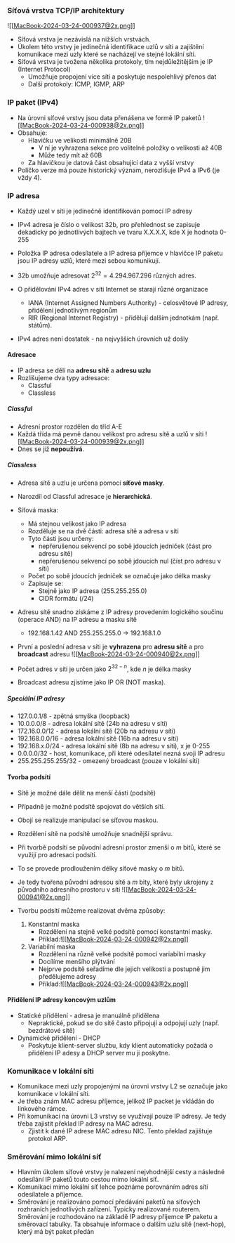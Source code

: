 ### Síťová vrstva TCP/IP architektury
![[MacBook-2024-03-24-000937@2x.png]]
- Síťová vrstva je nezávislá na nižších vrstvách.
- Úkolem této vrstvy je jedinečná identifikace uzlů v síti a zajištění komunikace mezi uzly které se nacházejí ve stejné lokální síti.
- Síťová vrstva je tvožena několika protokoly, tím nejdůležitějším je IP (Internet Protocol)
	- Umožňuje propojení více sítí a poskytuje nespolehlivý přenos dat
	- Další protokoly: ICMP, IGMP, ARP

### IP paket (IPv4)
- Na úrovni síťové vrstvy jsou data přenášena ve formě IP paketů
![[MacBook-2024-03-24-000938@2x.png]]
- Obsahuje:
	- Hlavičku ve velikosti minimálně 20B
		- V ní je vyhrazena sekce pro volitelné položky o velikosti až 40B
		- Může tedy mít až 60B
	- Za hlavičkou je datová část obsahující data z vyšší vrstvy
- Políčko verze má pouze historický význam, nerozlišuje IPv4 a IPv6 (je vždy 4).

### IP adresa
- Každý uzel v síti je jedinečně identifikován pomocí IP adresy
- IPv4 adresa je číslo o velikost 32b, pro přehlednost se zapisuje dekadicky po jednotlivých bajtech ve tvaru X.X.X.X, kde X je hodnota 0-255
- Položka IP adresa odesílatele a IP adresa příjemce v hlavičce IP paketu jsou IP adresy uzlů, které mezi sebou komunikují.

- 32b umožňuje adresovat $2^{32} = 4.294.967.296$ různých adres.

- O přidělování IPv4 adres v síti Internet se starají různé organizace
	- IANA (Internet Assigned Numbers Authority) - celosvětové IP adresy, přidělení jednotlivým regionům
	- RIR (Regional Internet Registry) - přidělují dalším jednotkám (např. státům).
- IPv4 adres není dostatek - na nejvyšších úrovních už došly

#### Adresace
- IP adresa se dělí na **adresu sítě** a **adresu uzlu**
- Rozlišujeme dva typy adresace:
	- Classful
	- Classless

##### Classful
- Adresní prostor rozdělen do tříd A-E
- Každá třída má pevně danou velikost pro adresu sítě a uzlů v síti
  ![[MacBook-2024-03-24-000939@2x.png]]
- Dnes se již **nepoužívá**.

##### Classless
- Adresa sítě a uzlu je určena pomocí **síťové masky**.
- Narozdíl od Classful adresace je **hierarchická**.

- Síťová maska:
	- Má stejnou velikost jako IP adresa 
	- Rozděluje se na dvě části: adresa sítě a adresa v síti
	- Tyto části jsou určeny: 
		- nepřerušenou sekvencí po sobě jdoucích jedniček (část pro adresu sítě)
		- nepřerušenou sekvencí po sobě jdoucích nul (číst pro adresu v síti)
	- Počet po sobě jdoucích jedniček se označuje jako délka masky
	- Zapisuje se:
		- Stejně jako IP adresa (255.255.255.0)
		- CIDR formátu (/24)

- Adresu sítě snadno získáme z IP adresy provedením logického součinu (operace AND) na IP adresu a masku sítě
	- 192.168.1.42 AND 255.255.255.0 $\rightarrow$ 192.168.1.0

- První a poslední adresa v síti je **vyhrazena** pro **adresu sítě** a pro **broadcast** adresu
![[MacBook-2024-03-24-000940@2x.png]]

- Počet adres v síti je určen jako $2^{32-n}$, kde $n$ je délka masky
- Broadcast adresu zjistíme jako IP OR (NOT maska).

##### Speciální IP adresy
- 127.0.0.1/8 - zpětná smyška (loopback)
- 10.0.0.0/8 - adresa lokální sítě (24b na adresu v síti)
- 172.16.0.0/12 - adresa lokální sítě (20b na adresu v síti)
- 192.168.0.0/16 - adresa lokální sítě (16b na adresu v síti)
- 192.168.x.0/24 - adresa lokální sítě (8b na adresu v síti), x je 0-255
- 0.0.0.0/32 - host, komunikace, při které odesílatel nezná svoji IP adresu
- 255.255.255.255/32 - omezený broadcast (pouze v lokální síti)

#### Tvorba podsítí
- Sítě je možné dále dělit na menší části (podsítě)
- Případně je možné podsítě spojovat do větších sítí.
- Obojí se realizuje manipulací se síťovou maskou.

- Rozdělení sítě na podsítě umožňuje snadnější správu.
- Při tvorbě podsítí se původní adresní prostor zmenší o $m$ bitů, které se využijí pro adresaci podsítí.
- To se provede prodloužením délky síťové masky o $m$ bitů.
- Je tedy tvořena původní adresou sítě a $m$ bity, které byly ukrojeny z původního adresního prostoru v síti
![[MacBook-2024-03-24-000941@2x.png]]

- Tvorbu podsítí můžeme realizovat dvěma způsoby:
	1. Konstantní maska
		- Rozdělení na stejně velké podsítě pomocí konstantní masky.
		- Příklad:![[MacBook-2024-03-24-000942@2x.png]]
	2. Variabilní maska
		- Rozdělení na různě velké podsítě pomocí variabilní masky
		- Docílíme menšího plýtvání
		- Nejprve podsítě seřadíme dle jejich velikosti a postupně jim předělujeme adresy
		- Příklad:![[MacBook-2024-03-24-000943@2x.png]]

#### Přidělení IP adresy koncovým uzlům
- Statické přidělení - adresa je manuálně přidělena
	- Nepraktické, pokud se do sítě často připojují a odpojují uzly (např. bezdrátové sítě)
- Dynamické přidělení - DHCP
	- Poskytuje klient-server službu, kdy klient automaticky požadá o přidělení IP adesy a DHCP server mu ji poskytne.

### Komunikace v lokální síti
- Komunikace mezi uzly propojenými na úrovni vrstvy L2 se označuje jako komunikace v lokální síti.
- Je třeba znám MAC adresu příjemce, jelikož IP packet je vkládán do linkového rámce.
- Při komunikaci na úrovni L3 vrstvy se využívají pouze IP adresy. Je tedy třeba zajistit překlad IP adresy na MAC adresu.
	- Zjistit k dané IP adrese MAC adresu NIC. Tento překlad zajištuje protokol ARP.

### Směrování mimo lokální síť
- Hlavním úkolem síťové vrstvy je nalezení nejvhodnější cesty a následné odesílání IP paketů touto cestou mimo lokální síť.
- Komunikaci mimo lokální síť lehce poznáme porovnáním adres sítí odesílatele a příjemce.
- Směrování je realizováno pomocí předávání paketů na síťových rozhraních jednotlivých zařízení. Typicky realizované routerem. Směrování je rozhodováno na základě IP adresy příjemce IP paketu a směrovací tabulky. Ta obsahuje informace o dalším uzlu sítě (next-hop), který má být paket předán